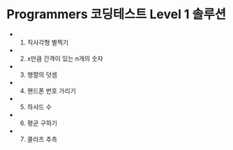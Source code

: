 # Programmers 코딩테스트 Level 1 솔루션

* 1. 직사각형 별찍기
* 2. x만큼 간격이 있는 n개의 숫자
* 3. 행렬의 덧셈
* 4. 핸드폰 번호 가리기
* 5. 하샤드 수
* 6. 평균 구하기
* 7. 콜라츠 추측
